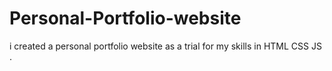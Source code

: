 # Personal-Portfolio-website
i created a personal portfolio website as a trial for my skills in HTML CSS JS .
